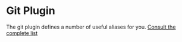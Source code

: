 # Git Plugin

The git plugin defines a number of useful aliases for you.
[Consult the complete list](git.plugin.sh#L34)
